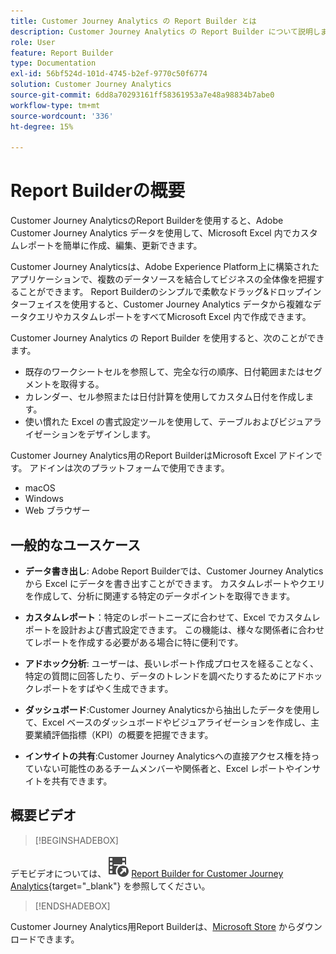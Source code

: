 ```yaml
---
title: Customer Journey Analytics の Report Builder とは
description: Customer Journey Analytics の Report Builder について説明します
role: User
feature: Report Builder
type: Documentation
exl-id: 56bf524d-101d-4745-b2ef-9770c50f6774
solution: Customer Journey Analytics
source-git-commit: 6dd8a70293161ff58361953a7e48a98834b7abe0
workflow-type: tm+mt
source-wordcount: '336'
ht-degree: 15%

---
```


# Report Builderの概要

Customer Journey AnalyticsのReport Builderを使用すると、Adobe Customer Journey Analytics データを使用して、Microsoft Excel 内でカスタムレポートを簡単に作成、編集、更新できます。

Customer Journey Analyticsは、Adobe Experience Platform上に構築されたアプリケーションで、複数のデータソースを結合してビジネスの全体像を把握することができます。 Report Builderのシンプルで柔軟なドラッグ&amp;ドロップインターフェイスを使用すると、Customer Journey Analytics データから複雑なデータクエリやカスタムレポートをすべてMicrosoft Excel 内で作成できます。

Customer Journey Analytics の Report Builder を使用すると、次のことができます。

- 既存のワークシートセルを参照して、完全な行の順序、日付範囲またはセグメントを取得する。
- カレンダー、セル参照または日付計算を使用してカスタム日付を作成します。
- 使い慣れた Excel の書式設定ツールを使用して、テーブルおよびビジュアライゼーションをデザインします。

Customer Journey Analytics用のReport BuilderはMicrosoft Excel アドインです。 アドインは次のプラットフォームで使用できます。

- macOS
- Windows
- Web ブラウザー

## 一般的なユースケース

- **データ書き出し**: Adobe Report Builderでは、Customer Journey Analyticsから Excel にデータを書き出すことができます。 カスタムレポートやクエリを作成して、分析に関連する特定のデータポイントを取得できます。

- **カスタムレポート**：特定のレポートニーズに合わせて、Excel でカスタムレポートを設計および書式設定できます。 この機能は、様々な関係者に合わせてレポートを作成する必要がある場合に特に便利です。

- **アドホック分析**: ユーザーは、長いレポート作成プロセスを経ることなく、特定の質問に回答したり、データのトレンドを調べたりするためにアドホックレポートをすばやく生成できます。

- **ダッシュボード**:Customer Journey Analyticsから抽出したデータを使用して、Excel ベースのダッシュボードやビジュアライゼーションを作成し、主要業績評価指標（KPI）の概要を把握できます。

- **インサイトの共有**:Customer Journey Analyticsへの直接アクセス権を持っていない可能性のあるチームメンバーや関係者と、Excel レポートやインサイトを共有できます。


## 概要ビデオ

>[!BEGINSHADEBOX]

デモビデオについては、![VideoCheckedOut](/help/assets/icons/VideoCheckedOut.svg) [Report Builder for Customer Journey Analytics](https://video.tv.adobe.com/v/337569?quality=12&learn=on){target="_blank"} を参照してください。

>[!ENDSHADEBOX]

Customer Journey Analytics用Report Builderは、[Microsoft Store](https://appsource.microsoft.com/en-us/product/Office365/WA200003101) からダウンロードできます。
